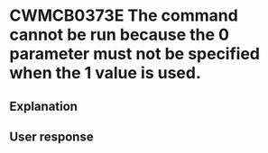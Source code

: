 # CWMCB0373E The command cannot be run because the 0 parameter must not be specified when the 1 value is used.

## Explanation

## User response